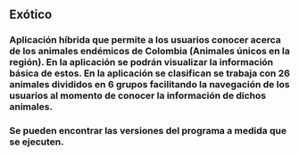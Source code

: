 ## Exótico
### Aplicación híbrida que permite a los usuarios conocer acerca de los animales endémicos de Colombia (Animales únicos en la región). En la aplicación se podrán visualizar la información básica de estos. En la aplicación se clasifican se trabaja con 26 animales divididos en 6 grupos facilitando la navegación de los usuarios al momento de conocer la información de dichos animales.
### Se pueden encontrar las versiones del programa a medida que se ejecuten.
